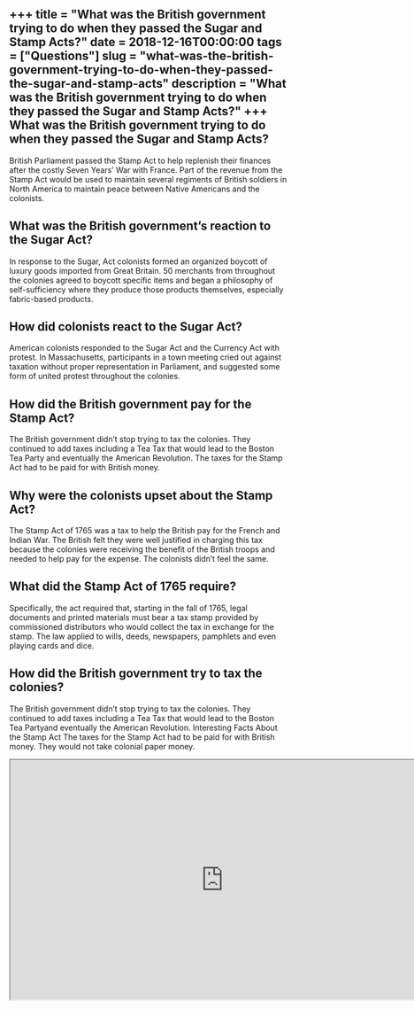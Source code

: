 +++
title = "What was the British government trying to do when they passed the Sugar and Stamp Acts?"
date = 2018-12-16T00:00:00
tags = ["Questions"]
slug = "what-was-the-british-government-trying-to-do-when-they-passed-the-sugar-and-stamp-acts"
description = "What was the British government trying to do when they passed the Sugar and Stamp Acts?"
+++
What was the British government trying to do when they passed the Sugar and Stamp Acts?
---------------------------------------------------------------------------------------

British Parliament passed the Stamp Act to help replenish their finances after the costly Seven Years’ War with France. Part of the revenue from the Stamp Act would be used to maintain several regiments of British soldiers in North America to maintain peace between Native Americans and the colonists.

What was the British government’s reaction to the Sugar Act?
------------------------------------------------------------

In response to the Sugar, Act colonists formed an organized boycott of luxury goods imported from Great Britain. 50 merchants from throughout the colonies agreed to boycott specific items and began a philosophy of self-sufficiency where they produce those products themselves, especially fabric-based products.

How did colonists react to the Sugar Act?
-----------------------------------------

American colonists responded to the Sugar Act and the Currency Act with protest. In Massachusetts, participants in a town meeting cried out against taxation without proper representation in Parliament, and suggested some form of united protest throughout the colonies.

How did the British government pay for the Stamp Act?
-----------------------------------------------------

The British government didn’t stop trying to tax the colonies. They continued to add taxes including a Tea Tax that would lead to the Boston Tea Party and eventually the American Revolution. The taxes for the Stamp Act had to be paid for with British money.

Why were the colonists upset about the Stamp Act?
-------------------------------------------------

The Stamp Act of 1765 was a tax to help the British pay for the French and Indian War. The British felt they were well justified in charging this tax because the colonies were receiving the benefit of the British troops and needed to help pay for the expense. The colonists didn’t feel the same.

What did the Stamp Act of 1765 require?
---------------------------------------

Specifically, the act required that, starting in the fall of 1765, legal documents and printed materials must bear a tax stamp provided by commissioned distributors who would collect the tax in exchange for the stamp. The law applied to wills, deeds, newspapers, pamphlets and even playing cards and dice.

How did the British government try to tax the colonies?
-------------------------------------------------------

The British government didn’t stop trying to tax the colonies. They continued to add taxes including a Tea Tax that would lead to the Boston Tea Partyand eventually the American Revolution. Interesting Facts About the Stamp Act The taxes for the Stamp Act had to be paid for with British money. They would not take colonial paper money.

<iframe allow="accelerometer; autoplay; clipboard-write; encrypted-media; gyroscope; picture-in-picture" allowfullscreen="" class="__youtube_prefs__  epyt-is-override  no-lazyload" data-no-lazy="1" data-origheight="433" data-origwidth="770" data-skipgform_ajax_framebjll="" height="433" id="_ytid_30850" loading="lazy" src="https://www.youtube.com/embed/TES96WkU2sI?enablejsapi=1&autoplay=0&cc_load_policy=0&cc_lang_pref=&iv_load_policy=1&loop=0&modestbranding=0&rel=1&fs=1&playsinline=0&autohide=2&theme=dark&color=red&controls=1&" title="YouTube player" width="770"></iframe>